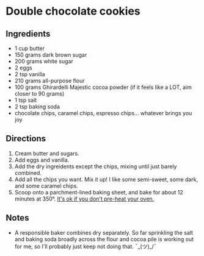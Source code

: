 # Double chocolate cookies

## Ingredients
* 1 cup butter
* 150 grams dark brown sugar
* 200 grams white sugar
* 2 eggs
* 2 tsp vanilla
* 210 grams all-purpose flour
* 100 grams Ghirardelli Majestic cocoa powder (if it feels like a LOT, aim closer to 90 grams)
* 1 tsp salt
* 2 tsp baking soda
* chocolate chips, caramel chips, espresso chips... whatever brings you joy

## Directions
1. Cream butter and sugars.
2. Add eggs and vanilla. 
3. Add the dry ingreidents except the chips, mixing until just barely combined. 
4. Add all the chips you want. Mix it up! I like some semi-sweet, some dark, and some caramel chips. 
5. Scoop onto a parchment-lined baking sheet, and bake for about 12 minutes at 350°. [It's ok if you don't pre-heat your oven.](https://www.kingarthurbaking.com/blog/2023/04/05/you-dont-always-have-to-preheat-your-oven)

## Notes
* A responsible baker combines dry separately. So far sprinkling the salt and baking soda broadly across the flour and cocoa pile is working out for me, so I'll probably just keep not doing that. ¯\_(ツ)_/¯
